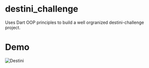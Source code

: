 # destini_challenge

Uses Dart OOP principles to build a well orgranized destini-challenge project.

# Demo
![Destini](https://user-images.githubusercontent.com/99090844/217728784-a9cd4b36-165a-4193-8a23-7d72cfda4fe6.gif)
